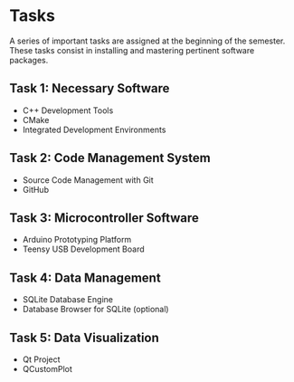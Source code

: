 Tasks
=====
A series of important tasks are assigned at the beginning of the semester.
These tasks consist in installing and mastering pertinent software packages.


Task 1: Necessary Software
--------------------------
*  C++ Development Tools
*  CMake
*  Integrated Development Environments

Task 2: Code Management System
------------------------------ 
*  Source Code Management with Git
*  GitHub

Task 3: Microcontroller Software
--------------------------------
*  Arduino Prototyping Platform
*  Teensy USB Development Board

Task 4: Data Management
-----------------------
*  SQLite Database Engine
*  Database Browser for SQLite (optional)

Task 5: Data Visualization
--------------------------------
*  Qt Project
*  QCustomPlot
